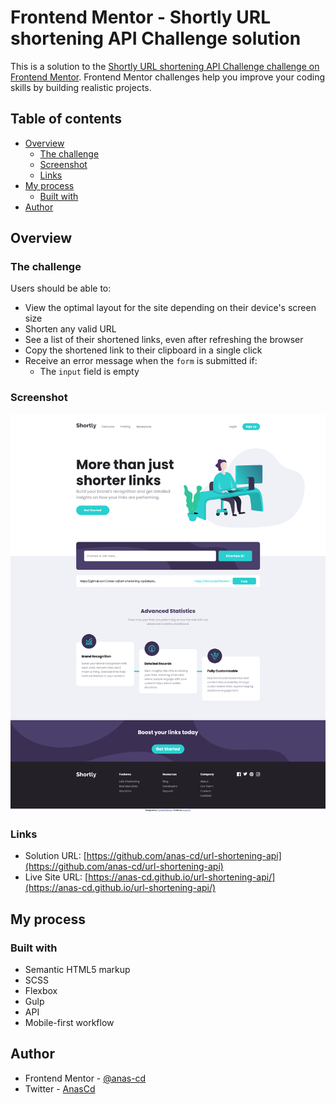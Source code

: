 # Frontend Mentor - Shortly URL shortening API Challenge solution

This is a solution to the [Shortly URL shortening API Challenge challenge on Frontend Mentor](https://www.frontendmentor.io/challenges/url-shortening-api-landing-page-2ce3ob-G). Frontend Mentor challenges help you improve your coding skills by building realistic projects. 

## Table of contents

- [Overview](#overview)
  - [The challenge](#the-challenge)
  - [Screenshot](#screenshot)
  - [Links](#links)
- [My process](#my-process)
  - [Built with](#built-with)
- [Author](#author)



## Overview

### The challenge

Users should be able to:

- View the optimal layout for the site depending on their device's screen size
- Shorten any valid URL
- See a list of their shortened links, even after refreshing the browser
- Copy the shortened link to their clipboard in a single click
- Receive an error message when the `form` is submitted if:
  - The `input` field is empty

### Screenshot

![](/images/finished.png)

### Links

- Solution URL: [https://github.com/anas-cd/url-shortening-api](https://github.com/anas-cd/url-shortening-api)
- Live Site URL: [https://anas-cd.github.io/url-shortening-api/](https://anas-cd.github.io/url-shortening-api/)

## My process

### Built with

- Semantic HTML5 markup
- SCSS
- Flexbox
- Gulp
- API
- Mobile-first workflow



## Author

- Frontend Mentor - [@anas-cd](https://www.frontendmentor.io/profile/anas-cd)
- Twitter - [AnasCd](https://twitter.com/AnasCd)

